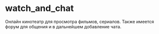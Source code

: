 # watch_and_chat
Онлайн кинотеатр для просмотра фильмов, сериалов. Также имеется форум для общения и в дальнейшем добавление чата.
